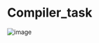 # Compiler_task
![image](https://github.com/user-attachments/assets/b65a0c4b-ab0f-42d8-b13f-592610a9b0b8)
